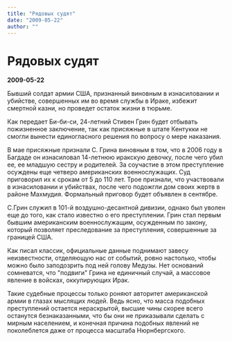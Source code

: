 ```yaml
---
title: "Рядовых судят"
date: "2009-05-22"
author: ""
---
```


# Рядовых судят

**2009-05-22** 

Бывший солдат армии США, признанный виновным в изнасиловании и убийстве, совершенных им во время службы в Ираке, избежит смертной казни, но проведет остаток жизни в тюрьме.

Как передает Би-би-си, 24-летний Стивен Грин будет отбывать пожизненное заключение, так как присяжные в штате Кентукки не смогли вынести единогласного решения по вопросу о мере наказания.

В мае присяжные признали С. Грина виновным в том, что в 2006 году в Багдаде он изнасиловал 14-летнюю иракскую девочку, после чего убил ее,  ее младшую сестру и родителей. За соучастие в этом преступление осуждены еще четверо американских военнослужащих. Суд приговорил их к срокам от 5 до 110 лет. Трое признали, что участвовали в изнасиловании и убийствах, после чего подожгли дом своих жертв в районе Махмудия. Формальный приговор будет объявлен в сентябре.

С.Грин служил в 101-й воздушно-десантной дивизии, однако был уволен еще до того, как стало известно о его преступлении. Грин стал первым бывшим американским военнослужащим, осужденным по закону, который позволяет преследование за преступления, совершенные за границей США.

Как писал классик, официальные данные поднимают завесу неизвестности, отделяющую нас от событий, ровно настолько, чтобы можно было заподозрить под ней голову Медузы. Нет оснований сомневатся, что "подвиги" Грина не единичный случай, а массовое явление в войсках, оккупирующих Ирак.

Такие судебные процессы только роняют авторитет американской армии в глазах мыслящих людей. Ведь ясно, что масса подобных преступлений остается нераскрытой, высшие чины скорее всего останутся безнаказанными, что бы они не приказывали сделать с мирным населением, и конечная причина подобных явлений не поколеблется даже от процесса масштаба Нюрнбергского.